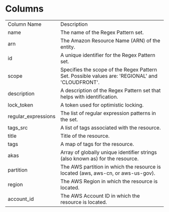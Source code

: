 # Columns  

<table>
	<tr><td>Column Name</td><td>Description</td></tr>
	<tr><td>name</td><td>The name of the Regex Pattern set.</td></tr>
	<tr><td>arn</td><td>The Amazon Resource Name (ARN) of the entity.</td></tr>
	<tr><td>id</td><td>A unique identifier for the Regex Pattern set.</td></tr>
	<tr><td>scope</td><td>Specifies the scope of the Regex Pattern Set. Possible values are: &#39;REGIONAL&#39; and &#39;CLOUDFRONT&#39;.</td></tr>
	<tr><td>description</td><td>A description of the Regex Pattern set that helps with identification.</td></tr>
	<tr><td>lock_token</td><td>A token used for optimistic locking.</td></tr>
	<tr><td>regular_expressions</td><td>The list of regular expression patterns in the set.</td></tr>
	<tr><td>tags_src</td><td>A list of tags associated with the resource.</td></tr>
	<tr><td>title</td><td>Title of the resource.</td></tr>
	<tr><td>tags</td><td>A map of tags for the resource.</td></tr>
	<tr><td>akas</td><td>Array of globally unique identifier strings (also known as) for the resource.</td></tr>
	<tr><td>partition</td><td>The AWS partition in which the resource is located (aws, aws-cn, or aws-us-gov).</td></tr>
	<tr><td>region</td><td>The AWS Region in which the resource is located.</td></tr>
	<tr><td>account_id</td><td>The AWS Account ID in which the resource is located.</td></tr>
</table>